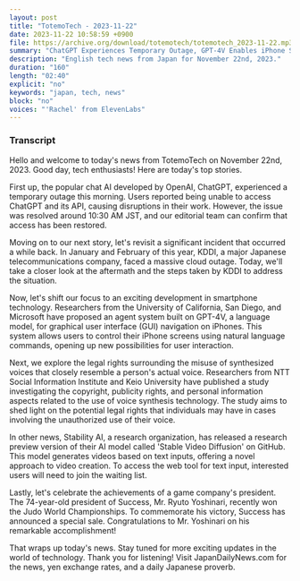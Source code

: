 ```yaml
---
layout: post
title: "TotemoTech - 2023-11-22"
date: 2023-11-22 10:58:59 +0900
file: https://archive.org/download/totemotech/totemotech_2023-11-22.mp3
summary: "ChatGPT Experiences Temporary Outage, GPT-4V Enables iPhone Screen Control, & more…"
description: "English tech news from Japan for November 22nd, 2023."
duration: "160"
length: "02:40"
explicit: "no"
keywords: "japan, tech, news"
block: "no"
voices: "'Rachel' from ElevenLabs"
---
```


### Transcript

Hello and welcome to today's news from TotemoTech on November 22nd, 2023. Good day, tech enthusiasts! Here are today's top stories.

First up, the popular chat AI developed by OpenAI, ChatGPT, experienced a temporary outage this morning. Users reported being unable to access ChatGPT and its API, causing disruptions in their work. However, the issue was resolved around 10:30 AM JST, and our editorial team can confirm that access has been restored.

Moving on to our next story, let's revisit a significant incident that occurred a while back. In January and February of this year, KDDI, a major Japanese telecommunications company, faced a massive cloud outage. Today, we'll take a closer look at the aftermath and the steps taken by KDDI to address the situation.

Now, let's shift our focus to an exciting development in smartphone technology. Researchers from the University of California, San Diego, and Microsoft have proposed an agent system built on GPT-4V, a language model, for graphical user interface (GUI) navigation on iPhones. This system allows users to control their iPhone screens using natural language commands, opening up new possibilities for user interaction.

Next, we explore the legal rights surrounding the misuse of synthesized voices that closely resemble a person's actual voice. Researchers from NTT Social Information Institute and Keio University have published a study investigating the copyright, publicity rights, and personal information aspects related to the use of voice synthesis technology. The study aims to shed light on the potential legal rights that individuals may have in cases involving the unauthorized use of their voice.

In other news, Stability AI, a research organization, has released a research preview version of their AI model called 'Stable Video Diffusion' on GitHub. This model generates videos based on text inputs, offering a novel approach to video creation. To access the web tool for text input, interested users will need to join the waiting list.

Lastly, let's celebrate the achievements of a game company's president. The 74-year-old president of Success, Mr. Ryuto Yoshinari, recently won the Judo World Championships. To commemorate his victory, Success has announced a special sale. Congratulations to Mr. Yoshinari on his remarkable accomplishment!

That wraps up today's news. Stay tuned for more exciting updates in the world of technology. Thank you for listening!   Visit JapanDailyNews.com for the news, yen exchange rates, and a daily Japanese proverb.

